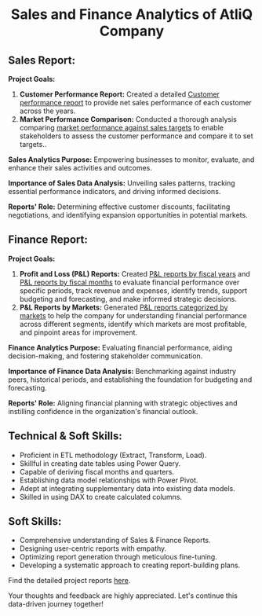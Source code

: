 
<h1 align="center">Sales and Finance Analytics of AtliQ Company</h1>

## Sales Report:

**Project Goals:**

1. **Customer Performance Report:** Created a detailed [Customer performance report](https://github.com/RubyaAfrin/Sales_And_Finance_Analytics_of_AtliQ_Company/blob/main/reports/Customer%20Performance%20Report%20of%20AtliQ%20Hardwares.pdf) to provide net sales performance of each customer across the years.
2. **Market Performance Comparison:** Conducted a thorough analysis comparing [market performance against sales targets](https://github.com/RubyaAfrin/Sales_And_Finance_Analytics_of_AtliQ_Company/blob/main/reports/Market%20Performance%20vs%20Target%20Report%20of%20AtliQ%20Hardwares.pdf) to enable stakeholders to assess the customer performance and compare it to set targets..

**Sales Analytics Purpose:** Empowering businesses to monitor, evaluate, and enhance their sales activities and outcomes.

**Importance of Sales Data Analysis:** Unveiling sales patterns, tracking essential performance indicators, and driving informed decisions.

**Reports' Role:** Determining effective customer discounts, facilitating negotiations, and identifying expansion opportunities in potential markets.

## Finance Report:

**Project Goals:**

1. **Profit and Loss (P&L) Reports:** Created [P&L reports by fiscal years](https://github.com/RubyaAfrin/Sales_And_Finance_Analytics_of_AtliQ_Company/blob/main/reports/P%26L%20Statement%20By%20Fiscal%20Years.pdf) and [P&L reports by fiscal months](https://github.com/RubyaAfrin/Sales_And_Finance_Analytics_of_AtliQ_Company/blob/main/reports/P%26L%20Statement%20By%20Fiscal%20Months.pdf) to evaluate financial performance over specific periods, track revenue and expenses, identify trends, support budgeting and forecasting, and make informed strategic decisions.
2. **P&L Reports by Markets:** Generated [P&L reports categorized by markets](https://github.com/RubyaAfrin/Sales_And_Finance_Analytics_of_AtliQ_Company/blob/main/reports/P%26L%20Statement%20By%20Markets.pdf) to help the company for understanding financial performance across different segments, identify which markets are most profitable, and pinpoint areas for improvement. 

**Finance Analytics Purpose:** Evaluating financial performance, aiding decision-making, and fostering stakeholder communication.

**Importance of Finance Data Analysis:** Benchmarking against industry peers, historical periods, and establishing the foundation for budgeting and forecasting.

**Reports' Role:** Aligning financial planning with strategic objectives and instilling confidence in the organization's financial outlook.

## Technical & Soft Skills:

- Proficient in ETL methodology (Extract, Transform, Load).
- Skillful in creating date tables using Power Query.
- Capable of deriving fiscal months and quarters.
- Establishing data model relationships with Power Pivot.
- Adept at integrating supplementary data into existing data models.
- Skilled in using DAX to create calculated columns.

## Soft Skills:

- Comprehensive understanding of Sales & Finance Reports.
- Designing user-centric reports with empathy.
- Optimizing report generation through meticulous fine-tuning.
- Developing a systematic approach to creating report-building plans.

Find the detailed project reports [here](https://github.com/RubyaAfrin/Sales_And_Finance_Analytics_of_AtliQ_Company/tree/main).

Your thoughts and feedback are highly appreciated. Let's continue this data-driven journey together!
